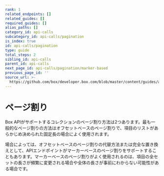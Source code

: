 ```yaml
---
rank: 1
related_endpoints: []
related_guides: []
required_guides: []
alias_paths: []
category_id: api-calls
subcategory_id: api-calls/pagination
is_index: true
id: api-calls/pagination
type: guide
total_steps: 2
sibling_id: api-calls
parent_id: api-calls
next_page_id: api-calls/pagination/marker-based
previous_page_id: ''
source_url: >-
  https://github.com/box/developer.box.com/blob/master/content/guides/api-calls/pagination/index.md
---
```

# ページ割り

Box APIがサポートするコレクションのページ割り方法は2つあります。最も一般的なページ割りの方法はオフセットベースのページ割りで、項目のリストがあらかじめ決められた固定長の場合によく使用されます。

場合によっては、オフセットベースのページ割りの代替方法または完全な置き換えとして、APIエンドポイントがマーカーベースのページ割りをサポートすることもあります。マーカーベースのページ割りがよく使用されるのは、項目の全セットの長さが頻繁に変更される場合や全体の長さが事前にわからない可能性がある場合です。
